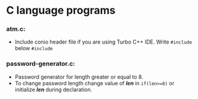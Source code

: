 # C language programs
<h3>atm.c:</h3>
  <ul>
    <li>Include conio header file if you are using Turbo C++ IDE. Write <code>#include <conio.h></code> below <code>#include <stdio.h></code></li>
  </ul>
<h3>password-generator.c:</h3> 
  <ul>
    <li>Password generator for length greater or equal to 8.</li>
    <li>To change password length change value of <strong><em>len</em></strong> in <code>if(len>=8)</code> or initialize <strong><em>len</em></strong> during declaration.</li>
  </ul>
  
